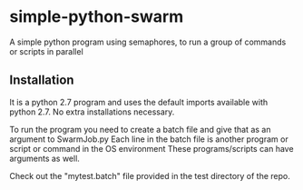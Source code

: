 # simple-python-swarm
A simple python program using semaphores, to run a group of commands or scripts in parallel

## Installation
It is a python 2.7 program and uses the default imports available with python 2.7. No extra installations necessary.

To run the program you need to create a batch file and give that as an argument to SwarmJob.py
Each line in the batch file is another program or script or command in the OS environment
These programs/scripts can have arguments as well.

Check out the "mytest.batch" file provided in the test directory of the repo.
